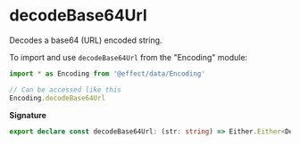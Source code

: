 # decodeBase64Url

Decodes a base64 (URL) encoded string.

To import and use `decodeBase64Url` from the "Encoding" module:

```ts
import * as Encoding from '@effect/data/Encoding'

// Can be accessed like this
Encoding.decodeBase64Url
```

**Signature**

```ts
export declare const decodeBase64Url: (str: string) => Either.Either<DecodeException, Uint8Array>
```
